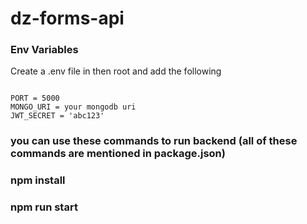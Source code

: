# dz-forms-api

### Env Variables

Create a .env file in then root and add the following

```

PORT = 5000
MONGO_URI = your mongodb uri
JWT_SECRET = 'abc123'

```





### you can use these commands to run backend (all of these commands are mentioned in package.json)
### npm install 
### npm run start 
